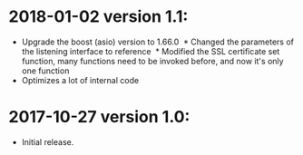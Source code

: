 # 2018-01-02 version 1.1:

  * Upgrade the boost (asio) version to 1.66.0
  * Changed the parameters of the listening interface to reference
  * Modified the SSL certificate set function, many functions need to be invoked before, and now it's only one function
  * Optimizes a lot of internal code

# 2017-10-27 version 1.0:

  * Initial release.
